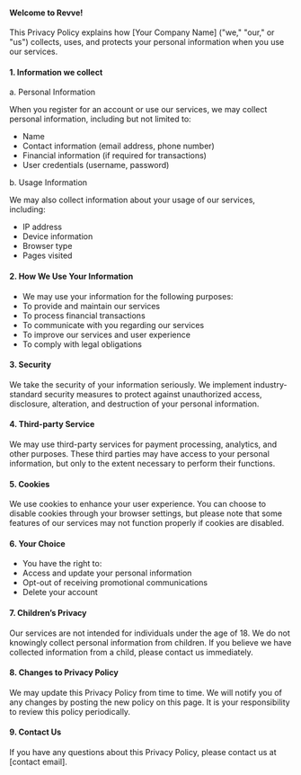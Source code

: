 #### Welcome to Revve!

This Privacy Policy explains how [Your Company Name] ("we," "our," or "us") collects, uses, and protects your personal information when you use our services.

#### 1. Information we collect

a. Personal Information

When you register for an account or use our services, we may collect personal information, including but not limited to:
   - Name
   - Contact information (email address, phone number)
   - Financial information (if required for transactions)
   - User credentials (username, password)

b. Usage Information

We may also collect information about your usage of our services, including:
   - IP address
   - Device information
   - Browser type
   - Pages visited

#### 2. How We Use Your Information

   - We may use your information for the following purposes:
   - To provide and maintain our services
   - To process financial transactions
   - To communicate with you regarding our services
   - To improve our services and user experience
   - To comply with legal obligations

#### 3. Security

We take the security of your information seriously. We implement industry-standard security measures to protect against unauthorized access, disclosure, alteration, and destruction of your personal information.

#### 4. Third-party Service

We may use third-party services for payment processing, analytics, and other purposes. These third parties may have access to your personal information, but only to the extent necessary to perform their functions.

#### 5. Cookies

We use cookies to enhance your user experience. You can choose to disable cookies through your browser settings, but please note that some features of our services may not function properly if cookies are disabled.

#### 6. Your Choice

   - You have the right to:
   - Access and update your personal information
   - Opt-out of receiving promotional communications
   - Delete your account

#### 7. Children’s Privacy

Our services are not intended for individuals under the age of 18. We do not knowingly collect personal information from children. If you believe we have collected information from a child, please contact us immediately.

#### 8. Changes to Privacy Policy

We may update this Privacy Policy from time to time. We will notify you of any changes by posting the new policy on this page. It is your responsibility to review this policy periodically.

#### 9. Contact Us

If you have any questions about this Privacy Policy, please contact us at [contact email].
